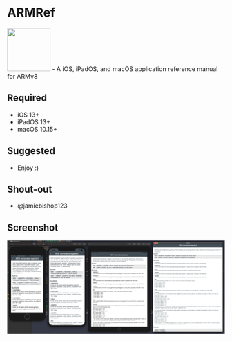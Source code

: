 # ARMRef 
<img src="https://github.com/evilpenguin/ARMRef/blob/master/icons/icon_60pt%402x.png" width="100" height="100">
- A iOS, iPadOS, and macOS application reference manual for ARMv8

Required
----------
- iOS 13+
- iPadOS 13+
- macOS 10.15+

Suggested
----------
- Enjoy :)

Shout-out
----------
- ‪@jamiebishop123‬

Screenshot
----------
![All](all.png)
